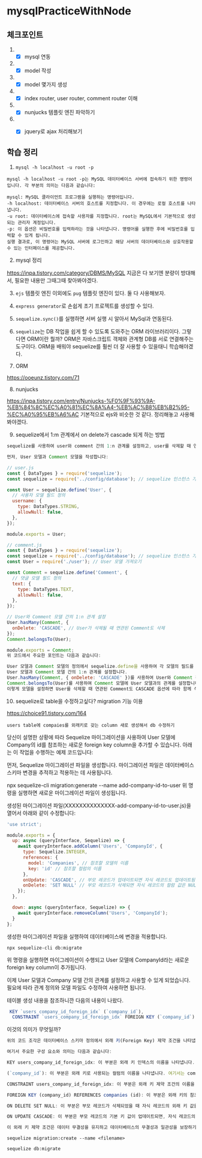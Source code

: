 # mysqlPracticeWithNode

## 체크포인트
1. - [x] mysql 연동
2. - [x] model 작성
3. - [x] model 몇가지 생성
4. - [x] index router, user router, comment router 이해
5. - [x] nunjucks 템플릿 엔진 파악하기
6. - [x] jquery로 ajax 처리해보기




## 학습 정리

1. `mysql -h localhost -u root -p`
```
mysql -h localhost -u root -p는 MySQL 데이터베이스 서버에 접속하기 위한 명령어입니다. 각 부분의 의미는 다음과 같습니다:

mysql: MySQL 클라이언트 프로그램을 실행하는 명령어입니다.
-h localhost: 데이터베이스 서버의 호스트를 지정합니다. 이 경우에는 로컬 호스트를 나타냅니다.
-u root: 데이터베이스에 접속할 사용자를 지정합니다. root는 MySQL에서 기본적으로 생성되는 관리자 계정입니다.
-p: 이 옵션은 비밀번호를 입력하라는 것을 나타냅니다. 명령어를 실행한 후에 비밀번호를 입력할 수 있게 됩니다.
실행 결과로, 이 명령어는 MySQL 서버에 로그인하고 해당 서버의 데이터베이스와 상호작용할 수 있는 인터페이스를 제공합니다.
```

2. mysql 정리

https://inpa.tistory.com/category/DBMS/MySQL
지금은 다 보기엔 분량이 방대해서, 필요한 내용만 그때그때 찾아봐야겠다.

3. `ejs` 템플릿 엔진 이외에도 `pug` 템플릿 엔진이 있다. 둘 다 사용해보자.

4. `express generator`로 손쉽게 초기 프로젝트를 생성할 수 있다.

5. `sequelize.sync()`를 실행하면 서버 실행 시 알아서 MySql과 연동된다.

6. `sequelize`는 DB 작업을 쉽게 할 수 있도록 도와주는 ORM 라이브러리이다. 그렇다면 ORM이란 뭘까? ORM은 자바스크립트 객체와 관계형 DB를 서로 연결해주는 도구이다. ORM을 배워야 sequelize를 훨씬 더 잘 사용할 수 있을태니 학습해야겠다.

7. ORM

https://ooeunz.tistory.com/71

8. nunjucks

https://inpa.tistory.com/entry/Nunjucks-%F0%9F%93%9A-%EB%84%8C%EC%A0%81%EC%8A%A4-%EB%AC%B8%EB%B2%95-%EC%A0%95%EB%A6%AC
기본적으로 ejs와 비슷한 것 같다. 정리해놓고 사용해봐야겠다.

9. sequelize에서 1:m 관계에서 on delete가 cascade 되게 하는 방법

```jsx
sequelize를 사용하여 user와 comment 간의 1:n 관계를 설정하고, user를 삭제할 때 연관된 comment도 함께 삭제되도록 하려면 다음과 같이 모델을 작성할 수 있습니다. 아래 코드는 가상의 모델 이름과 필드 이름을 사용한 예시이므로, 실제 프로젝트에서는 적절한 모델 및 필드 이름을 사용하시기 바랍니다.

먼저, User 모델과 Comment 모델을 작성합니다:

// user.js
const { DataTypes } = require('sequelize');
const sequelize = require('../config/database'); // sequelize 인스턴스 가져오기

const User = sequelize.define('User', {
  // 사용자 모델 필드 정의
  username: {
    type: DataTypes.STRING,
    allowNull: false,
  },
});

module.exports = User;

// comment.js
const { DataTypes } = require('sequelize');
const sequelize = require('../config/database'); // sequelize 인스턴스 가져오기
const User = require('./user'); // User 모델 가져오기

const Comment = sequelize.define('Comment', {
  // 댓글 모델 필드 정의
  text: {
    type: DataTypes.TEXT,
    allowNull: false,
  },
});

// User와 Comment 모델 간의 1:n 관계 설정
User.hasMany(Comment, {
  onDelete: 'CASCADE', // User가 삭제될 때 연관된 Comment도 삭제
});
Comment.belongsTo(User);

module.exports = Comment;
위 코드에서 주요한 포인트는 다음과 같습니다:

User 모델과 Comment 모델의 정의에서 sequelize.define을 사용하여 각 모델의 필드를 정의합니다.
User 모델과 Comment 모델 간의 1:n 관계를 설정합니다.
User.hasMany(Comment, { onDelete: 'CASCADE' })를 사용하여 User와 Comment 간의 관계를 설정합니다. onDelete: 'CASCADE' 옵션은 User가 삭제될 때 연관된 Comment도 함께 삭제되도록 설정합니다.
Comment.belongsTo(User)를 사용하여 Comment 모델에 User 모델과의 관계를 설정합니다.
이렇게 모델을 설정하면 User를 삭제할 때 연관된 Comment도 CASCADE 옵션에 따라 함께 삭제됩니다.
```

10. sequelize로 table을 수정하고싶다? migration 기능 이용

https://choice91.tistory.com/164

`users table에 compaies를 외래키로 갖는 column 새로 생성해서 db 수정하기`

당신이 설명한 상황에 따라 Sequelize 마이그레이션을 사용하여 User 모델에 Company의 id를 참조하는 새로운 foreign key column을 추가할 수 있습니다. 아래는 이 작업을 수행하는 예제 코드입니다:

먼저, Sequelize 마이그레이션 파일을 생성합니다. 마이그레이션 파일은 데이터베이스 스키마 변경을 추적하고 적용하는 데 사용됩니다.

npx sequelize-cli migration:generate --name add-company-id-to-user
위 명령을 실행하면 새로운 마이그레이션 파일이 생성됩니다.

생성된 마이그레이션 파일(XXXXXXXXXXXXXX-add-company-id-to-user.js)을 열어서 아래와 같이 수정합니다:

```jsx
'use strict';

module.exports = {
  up: async (queryInterface, Sequelize) => {
    await queryInterface.addColumn('Users', 'CompanyId', {
      type: Sequelize.INTEGER,
      references: {
        model: 'Companies', // 참조할 모델의 이름
        key: 'id' // 참조할 컬럼의 이름
      },
      onUpdate: 'CASCADE', // 부모 레코드가 업데이트되면 자식 레코드도 업데이트됨
      onDelete: 'SET NULL' // 부모 레코드가 삭제되면 자식 레코드의 컬럼 값은 NULL이 됨
    });
  },

  down: async (queryInterface, Sequelize) => {
    await queryInterface.removeColumn('Users', 'CompanyId');
  }
};
```

생성한 마이그레이션 파일을 실행하여 데이터베이스에 변경을 적용합니다.

`npx sequelize-cli db:migrate`

위 명령을 실행하면 마이그레이션이 수행되고 User 모델에 CompanyId라는 새로운 foreign key column이 추가됩니다.

이제 User 모델과 Company 모델 간의 관계를 설정하고 사용할 수 있게 되었습니다. 필요에 따라 관계 정의와 모델 파일도 수정하여 사용하면 됩니다.

테이블 생성 내용을 참조하니깐 다음의 내용이 나왔다.

```jsx
 KEY `users_company_id_foreign_idx` (`company_id`),
  CONSTRAINT `users_company_id_foreign_idx` FOREIGN KEY (`company_id`) REFERENCES `companies` (`id`) ON DELETE SET NULL ON UPDATE CASCADE
```
이것의 의미가 무엇일까?

```jsx
위의 코드 조각은 데이터베이스 스키마 정의에서 외래 키(Foreign Key) 제약 조건을 나타냅니다. 이 코드는 데이터베이스 테이블 간의 관계를 정의하고, 이 관계를 통해 데이터 무결성을 유지하며 데이터 조작을 제한하는 역할을 합니다.

여기서 주요한 구성 요소와 의미는 다음과 같습니다:

KEY users_company_id_foreign_idx: 이 부분은 외래 키 인덱스의 이름을 나타냅니다. 인덱스는 데이터베이스에서 검색 성능을 향상시키기 위해 사용되는 구조입니다.

(`company_id`): 이 부분은 외래 키로 사용되는 컬럼의 이름을 나타냅니다. 여기서는 company_id 컬럼이 외래 키로 사용됩니다.

CONSTRAINT users_company_id_foreign_idx: 이 부분은 외래 키 제약 조건의 이름을 나타냅니다. 제약 조건은 데이터 무결성을 유지하기 위해 정의됩니다.

FOREIGN KEY (company_id) REFERENCES companies (id): 이 부분은 외래 키의 참조 관계를 정의합니다. company_id 컬럼은 companies 테이블의 id 컬럼을 참조하게 됩니다. 즉, users 테이블의 company_id 컬럼 값은 companies 테이블의 id 값을 참조하게 됩니다.

ON DELETE SET NULL: 이 부분은 부모 레코드가 삭제되었을 때 자식 레코드의 외래 키 값을 NULL로 설정하도록 지정하는 것을 나타냅니다. 즉, 부모 레코드가 삭제되면 해당 사용자 레코드의 company_id 컬럼 값이 NULL로 설정됩니다.

ON UPDATE CASCADE: 이 부분은 부모 레코드의 기본 키 값이 업데이트되면, 자식 레코드의 외래 키 값을 자동으로 업데이트하도록 지정하는 것을 나타냅니다. 즉, 부모 레코드의 id 값이 변경되면 해당 사용자 레코드의 company_id 값도 업데이트됩니다.

이 외래 키 제약 조건은 데이터 무결성을 유지하고 데이터베이스의 무결성과 일관성을 보장하기 위해 사용됩니다.
```

`sequelize migration:create --name <filename>`

`sequelize db:migrate`
